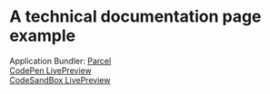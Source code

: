 # A technical documentation page example
Application Bundler: [Parcel](https://parceljs.org/)   
[CodePen LivePreview](https://codepen.io/VicPopescu/full/GPrvRY)    
[CodeSandBox LivePreview](https://codesandbox.io/s/github/VicPopescu/Technical-Documentation-Page)    

